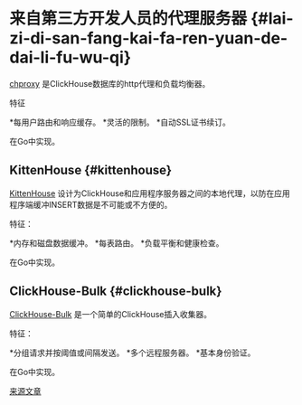 # 来自第三方开发人员的代理服务器 {#lai-zi-di-san-fang-kai-fa-ren-yuan-de-dai-li-fu-wu-qi}

[chproxy](https://github.com/Vertamedia/chproxy) 是ClickHouse数据库的http代理和负载均衡器。

特征

*每用户路由和响应缓存。
*灵活的限制。
\*自动SSL证书续订。

在Go中实现。

## KittenHouse {#kittenhouse}

[KittenHouse](https://github.com/VKCOM/kittenhouse) 设计为ClickHouse和应用程序服务器之间的本地代理，以防在应用程序端缓冲INSERT数据是不可能或不方便的。

特征：

*内存和磁盘数据缓冲。
*每表路由。
\*负载平衡和健康检查。

在Go中实现。

## ClickHouse-Bulk {#clickhouse-bulk}

[ClickHouse-Bulk](https://github.com/nikepan/clickhouse-bulk) 是一个简单的ClickHouse插入收集器。

特征：

*分组请求并按阈值或间隔发送。
*多个远程服务器。
\*基本身份验证。

在Go中实现。

[来源文章](https://clickhouse.tech/docs/zh/interfaces/third-party/proxy/) <!--hide-->
